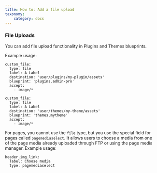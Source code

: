 ```yaml
---
title: How to: Add a file upload
taxonomy:
    category: docs
---
```


### File Uploads

You can add file upload functionality in Plugins and Themes blueprints.

Example usage:

```
custom_file:
  type: file
  label: A Label
  destination: 'user/plugins/my-plugin/assets'
  blueprint: 'plugins.admin-pro'
  accept:
    - image/*
```

```
custom_file:
  type: file
  label: A Label
  destination: 'user/themes/my-theme/assets'
  blueprint: 'themes.mytheme'
  accept:
    - image/*
```

For pages, you cannot use the `file` type, but you use the special field for pages called `pagemediaselect`. It allows users to choose a media from one of the page media already uploaded through FTP or using the page media manager.
Example usage:

```
header.img_link:
  label: Choose media
  type: pagemediaselect
```